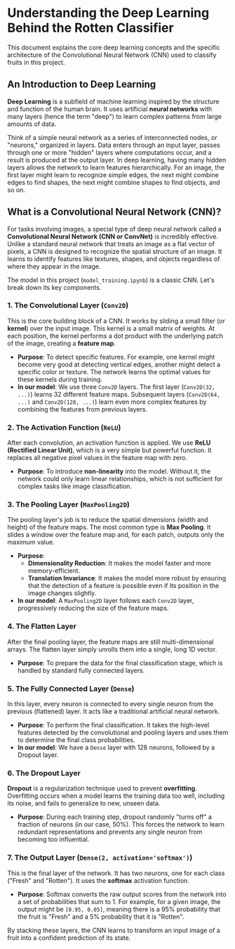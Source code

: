 
# Understanding the Deep Learning Behind the Rotten Classifier

This document explains the core deep learning concepts and the specific architecture of the Convolutional Neural Network (CNN) used to classify fruits in this project.

## An Introduction to Deep Learning

**Deep Learning** is a subfield of machine learning inspired by the structure and function of the human brain. It uses artificial **neural networks** with many layers (hence the term "deep") to learn complex patterns from large amounts of data.

Think of a simple neural network as a series of interconnected nodes, or "neurons," organized in layers. Data enters through an input layer, passes through one or more "hidden" layers where computations occur, and a result is produced at the output layer. In deep learning, having many hidden layers allows the network to learn features hierarchically. For an image, the first layer might learn to recognize simple edges, the next might combine edges to find shapes, the next might combine shapes to find objects, and so on.

## What is a Convolutional Neural Network (CNN)?

For tasks involving images, a special type of deep neural network called a **Convolutional Neural Network (CNN or ConvNet)** is incredibly effective. Unlike a standard neural network that treats an image as a flat vector of pixels, a CNN is designed to recognize the spatial structure of an image. It learns to identify features like textures, shapes, and objects regardless of where they appear in the image.

The model in this project (`model_training.ipynb`) is a classic CNN. Let's break down its key components.

### 1. The Convolutional Layer (`Conv2D`)

This is the core building block of a CNN. It works by sliding a small filter (or **kernel**) over the input image. This kernel is a small matrix of weights. At each position, the kernel performs a dot product with the underlying patch of the image, creating a **feature map**.

* **Purpose**: To detect specific features. For example, one kernel might become very good at detecting vertical edges, another might detect a specific color or texture. The network learns the optimal values for these kernels during training.
* **In our model**: We use three `Conv2D` layers. The first layer (`Conv2D(32, ...)`) learns 32 different feature maps. Subsequent layers (`Conv2D(64, ...)` and `Conv2D(128, ...)`) learn even more complex features by combining the features from previous layers.


### 2. The Activation Function (`ReLU`)

After each convolution, an activation function is applied. We use **ReLU (Rectified Linear Unit)**, which is a very simple but powerful function. It replaces all negative pixel values in the feature map with zero.

* **Purpose**: To introduce **non-linearity** into the model. Without it, the network could only learn linear relationships, which is not sufficient for complex tasks like image classification.

### 3. The Pooling Layer (`MaxPooling2D`)

The pooling layer's job is to reduce the spatial dimensions (width and height) of the feature maps. The most common type is **Max Pooling**. It slides a window over the feature map and, for each patch, outputs only the maximum value.

* **Purpose**:
    * **Dimensionality Reduction**: It makes the model faster and more memory-efficient.
    * **Translation Invariance**: It makes the model more robust by ensuring that the detection of a feature is possible even if its position in the image changes slightly.
* **In our model**: A `MaxPooling2D` layer follows each `Conv2D` layer, progressively reducing the size of the feature maps.


### 4. The Flatten Layer

After the final pooling layer, the feature maps are still multi-dimensional arrays. The flatten layer simply unrolls them into a single, long 1D vector.

* **Purpose**: To prepare the data for the final classification stage, which is handled by standard fully connected layers.

### 5. The Fully Connected Layer (`Dense`)

In this layer, every neuron is connected to every single neuron from the previous (flattened) layer. It acts like a traditional artificial neural network.

* **Purpose**: To perform the final classification. It takes the high-level features detected by the convolutional and pooling layers and uses them to determine the final class probabilities.
* **In our model**: We have a `Dense` layer with 128 neurons, followed by a Dropout layer.

### 6. The Dropout Layer

**Dropout** is a regularization technique used to prevent **overfitting**. Overfitting occurs when a model learns the training data too well, including its noise, and fails to generalize to new, unseen data.

* **Purpose**: During each training step, dropout randomly "turns off" a fraction of neurons (in our case, 50%). This forces the network to learn redundant representations and prevents any single neuron from becoming too influential.

### 7. The Output Layer (`Dense(2, activation='softmax')`)

This is the final layer of the network. It has two neurons, one for each class ("Fresh" and "Rotten"). It uses the **softmax** activation function.

* **Purpose**: Softmax converts the raw output scores from the network into a set of probabilities that sum to 1. For example, for a given image, the output might be `[0.95, 0.05]`, meaning there is a 95% probability that the fruit is "Fresh" and a 5% probability that it is "Rotten".

By stacking these layers, the CNN learns to transform an input image of a fruit into a confident prediction of its state.
